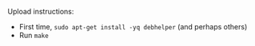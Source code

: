 Upload instructions:

- First time, `sudo apt-get install -yq debhelper` (and perhaps others)
- Run `make`
